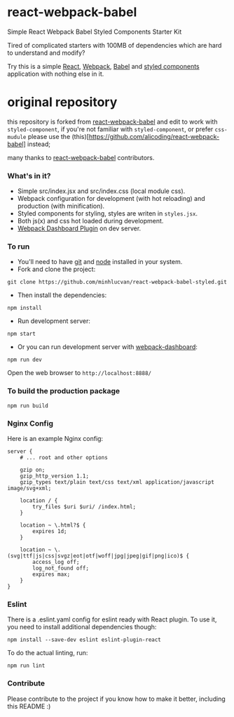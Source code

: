 # react-webpack-babel
Simple React Webpack Babel Styled Components Starter Kit

Tired of complicated starters with 100MB of dependencies which are hard to understand and modify?

Try this is a simple [React](https://facebook.github.io/react/), [Webpack](http://webpack.github.io/), [Babel](https://babeljs.io/) and [styled components](https://styled-components.com/) application with nothing else in it.

# original repository

this repository is forked from [react-webpack-babel](https://github.com/alicoding/react-webpack-babel) and edit to work with `styled-component`, if you're not familiar with `styled-component`, or prefer `css-mudule` please use the (this)[https://github.com/alicoding/react-webpack-babel]  instead;

many thanks to [react-webpack-babel](https://github.com/alicoding/react-webpack-babel) contributors.

### What's in it?

* Simple src/index.jsx and src/index.css (local module css).
* Webpack configuration for development (with hot reloading) and production (with minification).
* Styled components for styling, styles are writen in `styles.jsx`.
* Both js(x) and css hot loaded during development.
* [Webpack Dashboard Plugin](https://github.com/FormidableLabs/webpack-dashboard) on dev server.

### To run

* You'll need to have [git](https://git-scm.com/) and [node](https://nodejs.org/en/) installed in your system.
* Fork and clone the project:

```
git clone https://github.com/minhlucvan/react-webpack-babel-styled.git
```

* Then install the dependencies:

```
npm install
```

* Run development server:

```
npm start
```

* Or you can run development server with [webpack-dashboard](https://github.com/FormidableLabs/webpack-dashboard):

```
npm run dev
```

Open the web browser to `http://localhost:8888/`

### To build the production package

```
npm run build
```

### Nginx Config

Here is an example Nginx config:
```
server {
	# ... root and other options

	gzip on;
	gzip_http_version 1.1;
	gzip_types text/plain text/css text/xml application/javascript image/svg+xml;

	location / {
		try_files $uri $uri/ /index.html;
	}

	location ~ \.html?$ {
		expires 1d;
	}

	location ~ \.(svg|ttf|js|css|svgz|eot|otf|woff|jpg|jpeg|gif|png|ico)$ {
		access_log off;
		log_not_found off;
		expires max;
	}
}
```

### Eslint
There is a .eslint.yaml config for eslint ready with React plugin.
To use it, you need to install additional dependencies though:

```
npm install --save-dev eslint eslint-plugin-react
```

To do the actual linting, run:

```
npm run lint
```

### Contribute
Please contribute to the project if you know how to make it better, including this README :)
